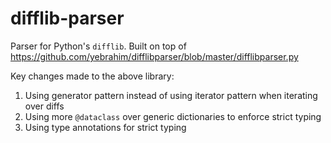 # difflib-parser

Parser for Python's `difflib`. Built on top of https://github.com/yebrahim/difflibparser/blob/master/difflibparser.py

Key changes made to the above library:

1. Using generator pattern instead of using iterator pattern when iterating over diffs
2. Using more `@dataclass` over generic dictionaries to enforce strict typing
3. Using type annotations for strict typing
